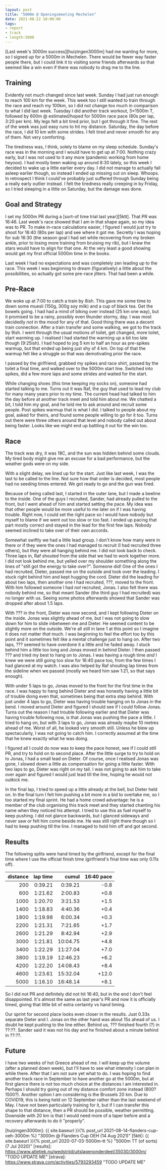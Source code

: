```yaml
---
layout: post
title: "5000m @ Openingsmeeting Mechelen"
date: 2021-08-22 10:00:00
tags:
- report
- track
- length:5000
---
```


[Last week's 3000m success][huizingen3000m] had me wanting for more, so I
signed up for a 5000m in Mechelen. There would be fewer way faster people
there, but I could link it to visiting some friends afterwards so that seemed
like a win even if there was nobody to drag me to the line.

## Training

Evidently not much changed since last week. Sunday I had just run enough to
reach 100 km for the week. This week too I still wanted to train through the
race and reach my 100km, so I did not change too much in comparison to what I
did last week. Tuesday I did another track workout, 5×1500m T, followed by
600m @ estimated/hoped for 5000m race pace (80s per lap, 3:20 per km). My legs
felt a bit tired prior, but I got through it fine. The rest of the week was
just easy runs to hit my distance. Saturday, the day before the race, I did 10
km with some strides. I felt tired and never smooth for any of them. Not very
comforting.

The tiredness was, I think, solely to blame on my sleep schedule. Sunday's race
was in the morning and I would have to get up at 7:00. Nothing crazy early, but
I was not used to it any more (pandemic working from home heyooo). I had mostly
been waking up around 8:30 lately, so this week I decided to wake up a little
earlier every day.  I did not manage to actually fall asleep earlier though, so
instead I ended up missing out on sleep. Whoops. In retrospect I think I
could've probably just suffered through Sunday being a really early outlier
instead. I felt the tiredness really creeping in by Friday, so I tried sleeping
in a little on Saturday, but the damage was done.

## Goal and Strategy

I set my 5000m PR during a [sort-of time trial last year][5ktt]. That PR was
16:46. Last week's race showed that I am in that shape again, so my idea was to
PR. To make in-race calculations easier, I figured I would just try to shoot
for 16:40 (80s per lap) and see where it got me. Secretly I was hoping for sub
16:30 (the season goal I had set while recovering from my broken ankle, prior
to losing more training from bruising my rib), but I knew the stars would have
to align for that one. At the very least a good showing would get my first
official 5000m time in the books.

Last week I had no expectations and was completely zen leading up to the race.
This week I was beginning to dream (figuratively) a little about the
possibilities, so actually got some pre-race jitters. That had been a while.

## Pre-Race

We woke up at 7:00 to catch a train by 8ish. This gave me some time to down
some muesli (150g, 300g soy milk) and a cup of black tea. Get the bowels going.
I had had a mind of biking over instead (25 km one way), but it promised to be
a rainy, possibly even thunder stormy, day. I was most decidedly _not_ in the
mood for any of that. Good thing there was a decent train connection. After a
train transfer and some walking, we got to the track by 9ish. I went through
the usual motions of toilet, get changed, more toilet, start warming up. I
realised I had started the warming up a bit too late though (9:25ish). I had
hoped to jog 5 km to half an hour as pre-spikes warmup, but that ended up being
just shy of 4 km. On top of that the warmup felt like a struggle so that was
demotivating prior the race.

I passed by the girlfriend, grabbed my spikes and race shirt, passed by the
toilet a final time, and walked over to the 5000m start line. Switched into
spikes, did a few more laps and some strides and waited for the start.

While changing shoes (this time keeping my socks on), someone had started
talking to me. Turns out it was Raf, the guy that used to lead my club for many
many years prior to my time. The current head had talked to him the day before
at another track meet and told him about me. We chatted a bit, I told him my
goal, and he told me to ask around and recruit some people. Post spikes warmup
that is what I did. I talked to people about my goal, asked for theirs, and
found some people willing to go for it too. Turns out there were three others
around that level and nobody called out about being faster. Looks like we might
end up battling it out for the win too.

## Race

The track was dry, it was 18C, and the sun was hidden behind some clouds. My
tired body might give me an excuse for a bad performance, but the weather gods
were on my side.

With a slight delay, we lined up for the start. Just like last week, I was the
last to be called to the line. Not sure how that order is decided, most people
had no seeding times entered. We got ready to go and the gun was fired.

Because of being called last, I started in the outer lane, but I made a beeline
to the inside. One of the guys I recruited, Sander, had already pulled to the
front, but I went ahead of him and started setting the pace. My idea was that
other people would be more useful to me later on if I was having trouble. Right
now, I could set the right pace so I would have nobody but myself to blame if
we went out too slow or too fast. I ended up pacing that part mostly correct
and stayed in the lead for the first few laps. Nobody seemed inclined to take
over of their own accords.

Somewhat swiftly we had a little lead group. I don't know how many were in
there or if they were the ones I had managed to recruit (I had recruited three
others), but they were all hanging behind me. I did not look back to check.
Three laps in, Raf shouted from the side that we had to work together more. I
did not look behind me, but yelled over my shoulder something along the lines
of "still got the energy to take over?". Someone did! One of the ones I had
recruited, Dieter, passed me on the outside and took over the leading. I stuck
right behind him and kept hugging the cord. Dieter did the leading for about
two laps, then another one I had recruited, ???, moved to the front. With him
followed someone I had _not_ recruited, Jonas. I also felt there was nobody
behind me, so that meant Sander (the third guy I had recruited) was no longer
with us. Seeing some photos afterwards showed that Sander was dropped after
about 1.5 laps.

With ??? in the front, Dieter was now second, and I kept following Dieter on
the inside. Jonas was slightly ahead of me, but I was not going to slow down
for him to slide inbetween me and Dieter. He seemed content to be slightly more
on the outside. We're all still in lane 1 at this point so I imagine it does
not matter _that_ much. I was beginning to feel the effort too by this point
and it sometimes felt like a mental challenge just to hang on. After two laps,
??? seemed to have overdone it a little and he faded away. I stuck behind him a
little too long and Jonas moved in behind Dieter. I then passed ??? and tried
my best to hang on to Jonas. I was having a rough time _and_ I knew we were
still going too slow for 16:40 pace too, from the few times I had glanced at my
watch. I was also helped by Raf shouting lap times from the sideline when we
passed (mostly we heard him saw 1:21, so that says enough).

With under 5 laps to go, Jonas moved to the front for the first time in the
race. I was happy to hang behind Dieter and was honestly having a little bit of
trouble doing even that, sometimes being that extra step behind. With just
under 4 laps to go, Dieter was having trouble hanging on to Jonas in the bend.
I moved around Dieter and figured I should see if I could follow Jonas. Turns
out the reason I had trouble following earlier and that Dieter was having
trouble following now, is that Jonas was pushing the pace a little. I tried to
hang on, but with 3 laps to go, Jonas was already maybe 10 metres ahead of me.
Worst of all, he looked very smooth still. Unless he blew up spectacularly, I
was not going to catch him. I correctly assumed at the time that he knew
exactly what he was doing.

I figured all I could do now was to keep the pace honest, see if I could still
PR, and try to hold on to second place. After the little surge to try to hold
on to Jonas, I had a small lead on Dieter. Of course, once I realised Jonas was
gone, I slowed down a little as compensation for going a little faster. With
two laps to go, Dieter was right on my tail. I was not going to ask him to take
over again and figured I would just lead till the line, hoping he would not
outkick me.

In the final lap, I tried to speed up a little already at the bell, but Dieter
held on. In the final turn I felt him pushing a bit more in a bid to overtake
me, so I too started my final sprint. He had a home crowd advantage: he is a
member of the club organising this track meet and they started chanting his
name when they noticed his attempt. I tried to use this as fuel myself to keep
pushing. I did not glance backwards, but I glanced sideways and never saw or
felt him come beside me. He was still right there though so I had to keep
pushing till the line. I managed to hold him off and got second.

## Results

The following splits were hand timed by the girlfriend, except for the final
time where I use the official finish time (girlfriend's final time was only
0.11s off).

|distance|lap time|   cumul|16:40 pace|
|-------:|-------:|-------:|---------:|
|     200| 0:39.21| 0:39.21|      -0.8|
|     600| 1:21.62| 2:00.83|      +0.8|
|    1000| 1:20.70| 3:21.53|      +1.5|
|    1400| 1:18.83| 4:40.36|      +0.4|
|    1800| 1:19.98| 6:00.34|      +0.3|
|    2200| 1:21.31| 7:21.65|      +1.7|
|    2600| 1:21.29| 8:42.94|      +2.9|
|    3000| 1:21.81|10:04.75|      +4.8|
|    3400| 1:22.29|11:27.04|      +7.0|
|    3800| 1:19.19|12:46.23|      +6.2|
|    4200| 1:22.20|14:08.43|      +8.4|
|    4600| 1:23.61|15:32.04|     +12.0|
|    5000| 1:16.10|16:48.14|      +8.1|

So I did not PR and definitely did not hit 16:40, but in the end I don't feel
disappointed. It's almost the same as last year's PR and now it is officially
timed, giving that little bit of extra certainty vs hand timing.

Our sprint for second place looks even closer in the results. Just 0.33s
separate Dieter and I. Jonas on the other hand was about 15s ahead of us. I
doubt he kept pushing to the line either. Behind us, ??? finished fourth (?) in
??:??. Sander said it was not his day and he finished about a minute behind in
??:??.

## Future

I have two weeks of hot Greece ahead of me. I will keep up the volume (after a
planned down week), but I'll have to see what intensity I can plan in while
there. After that I am not sure yet what to do. I was hoping to find another
track race in September to have another go at the 5000m, but at first glance
there is not too much choice at the distances I am interested in. Perhaps I
should try going out of my distance comfort zone instead (800? 1500?). Another
option I am considering is the Brussels 20 km. Due to COVID19, this is being
held on 12 September rather than the last weekend of May. I have not been
particularly training for it, but if I can transfer this shape to that
distance, then a PR should be possible, weather permitting. Downside with 20 km
is that I would need more of a taper before and a recovery afterwards to do it
"properly".

[huizingen3000m]: {{ site.baseurl }}{% post_url 2021-08-14-flanders-cup-oeh-3000m %} "3000m @ Flanders Cup OEH (14 Aug 2021)"
[5ktt]: {{ site.baseurl }}{% post_url 2020-07-03-5000m-tt %} "5000m TT (of sorts) (7 Jul 2020)"
[results]: https://www.atletiek.nu/wedstrijd/uitslagenonderdeel/35030/3000m/ "TODO UPDATE ME"
[strava]: https://www.strava.com/activities/5793293459 "TODO UPDATE ME"
